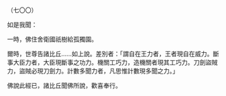 （七〇〇）

如是我聞：

一時，佛住舍衛國祇樹給孤獨園。

爾時，世尊告諸比丘……如上說。差別者：「謂自在王力者，王者現自在威力。斷事大臣力者，大臣現斷事之功力。機關工巧力，造機關者現其工巧力。刀劍盜賊力，盜賊必現刀劍力。計數多聞力者，凡思惟計數現多聞之力。」

佛說此經已，諸比丘聞佛所說，歡喜奉行。



